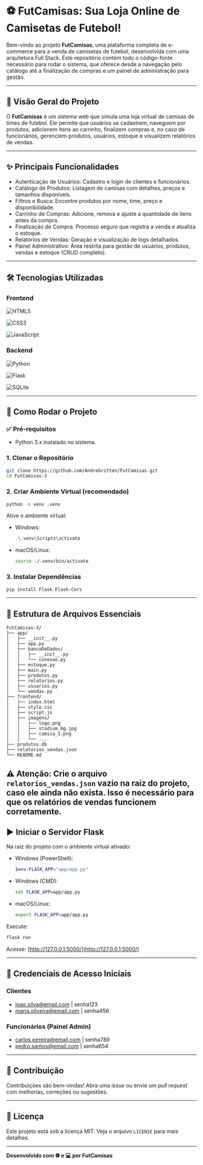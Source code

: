 # ⚽ FutCamisas: Sua Loja Online de Camisetas de Futebol!

Bem-vindo ao projeto **FutCamisas**, uma plataforma completa de e-commerce para a venda de camisetas de futebol, desenvolvida com uma arquitetura Full Stack. Este repositório contém todo o código-fonte necessário para rodar o sistema, que oferece desde a navegação pelo catálogo até a finalização de compras e um painel de administração para gestão.

---

## 🌟 Visão Geral do Projeto

O **FutCamisas** é um sistema web que simula uma loja virtual de camisas de times de futebol. Ele permite que usuários se cadastrem, naveguem por produtos, adicionem itens ao carrinho, finalizem compras e, no caso de funcionários, gerenciem produtos, usuários, estoque e visualizem relatórios de vendas.

---

## ✨ Principais Funcionalidades

- Autenticação de Usuários: Cadastro e login de clientes e funcionários.
- Catálogo de Produtos: Listagem de camisas com detalhes, preços e tamanhos disponíveis.
- Filtros e Busca: Encontre produtos por nome, time, preço e disponibilidade.
- Carrinho de Compras: Adicione, remova e ajuste a quantidade de itens antes da compra.
- Finalização de Compra: Processo seguro que registra a venda e atualiza o estoque.
- Relatórios de Vendas: Geração e visualização de logs detalhados.
- Painel Administrativo: Área restrita para gestão de usuários, produtos, vendas e estoque (CRUD completo).

---

## 🛠️ Tecnologias Utilizadas

### Frontend

![HTML5](https://img.shields.io/badge/HTML5-E34F26?style=for-the-badge&logo=html5&logoColor=white)

![CSS3](https://img.shields.io/badge/CSS3-1572B6?style=for-the-badge&logo=css3&logoColor=white)

![JavaScript](https://img.shields.io/badge/JavaScript-F7DF1E?style=for-the-badge&logo=javascript&logoColor=black)

### Backend

![Python](https://img.shields.io/badge/python-3670A0?style=for-the-badge&logo=python&logoColor=ffdd54)

![Flask](https://img.shields.io/badge/flask-%23000.svg?style=for-the-badge&logo=flask&logoColor=white)

![SQLite](https://img.shields.io/badge/SQLite-000?style=for-the-badge&logo=sqlite&logoColor=07405E)

---

## 🚀 Como Rodar o Projeto

### ✅ Pré-requisitos

- Python 3.x instalado no sistema.

### 1. Clonar o Repositório

```bash
git clone https://github.com/AndreGritten/FutCamisas.git
cd FutCamisas-3
```

### 2. Criar Ambiente Virtual (recomendado)

```bash
python -m venv .venv
```

Ative o ambiente virtual:

* Windows:

  ```bash
  .\.venv\Scripts\activate
  ```

* macOS/Linux:

  ```bash
  source ./.venv/bin/activate
  ```

### 3. Instalar Dependências

```bash
pip install Flask Flask-Cors
```

---

## 📁 Estrutura de Arquivos Essenciais

```
FutCamisas-3/
├── app/
│   ├── __init__.py
│   ├── app.py
│   ├── bancoDeDados/
│   │   ├── __init__.py
│   │   └── conexao.py
│   ├── estoque.py
│   ├── main.py
│   ├── produtos.py
│   ├── relatorios.py
│   ├── usuarios.py
│   └── vendas.py
├── frontend/
│   ├── index.html
│   ├── style.css
│   ├── script.js
│   ├── imagens/
│   │   ├── logo.png
│   │   ├── stadium_bg.jpg
│   │   ├── camisa_1.png
│   │   └── ...
├── produtos.db
├── relatorios_vendas.json
└── README.md
```
⚠️ Atenção: Crie o arquivo `relatorios_vendas.json` vazio na raiz do projeto, caso ele ainda não exista. Isso é necessário para que os relatórios de vendas funcionem corretamente.
---

## ▶️ Iniciar o Servidor Flask

Na raiz do projeto com o ambiente virtual ativado:

* Windows (PowerShell):

  ```powershell
  $env:FLASK_APP="app/app.py"
  ```

* Windows (CMD):

  ```cmd
  set FLASK_APP=app/app.py
  ```

* macOS/Linux:

  ```bash
  export FLASK_APP=app/app.py
  ```

Execute:

```bash
flask run
```

Acesse: [http://127.0.0.1:5000/](http://127.0.0.1:5000/)

---

## 🔑 Credenciais de Acesso Iniciais

### Clientes

* [joao.silva@email.com](mailto:joao.silva@email.com) | senha123
* [maria.oliveira@email.com](mailto:maria.oliveira@email.com) | senha456

### Funcionários (Painel Admin)

* [carlos.pereira@email.com](mailto:carlos.pereira@email.com) | senha789
* [pedro.santos@email.com](mailto:pedro.santos@email.com) | senha654

---

## 🤝 Contribuição

Contribuições são bem-vindas! Abra uma *issue* ou envie um *pull request* com melhorias, correções ou sugestões.

---

## 📝 Licença

Este projeto está sob a licença MIT. Veja o arquivo `LICENSE` para mais detalhes.

---

**Desenvolvido com ⚽ e 💻 por FutCamisas**
